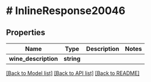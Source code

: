 # # InlineResponse20046

## Properties

Name | Type | Description | Notes
------------ | ------------- | ------------- | -------------
**wine_description** | **string** |  | 

[[Back to Model list]](../../README.md#documentation-for-models) [[Back to API list]](../../README.md#documentation-for-api-endpoints) [[Back to README]](../../README.md)


